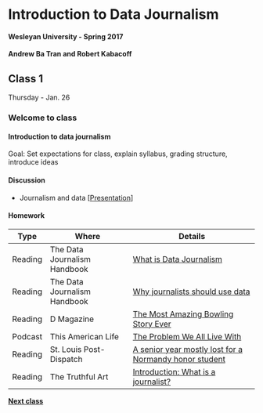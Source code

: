 # Introduction to Data Journalism
  
#### Wesleyan University - Spring 2017
  
**Andrew Ba Tran and Robert Kabacoff**
  
## Class 1
Thursday - Jan. 26
                             
### Welcome to class
                             
#### Introduction to data journalism
                             
Goal: Set expectations for class, explain syllabus, grading structure, introduce ideas
                             
#### Discussion

    
* Journalism and data [[Presentation]()]

#### Homework
                          
|Type|Where|Details|
|---|---|---|
|Reading|The Data Journalism Handbook|[What is Data Journalism](http://datajournalismhandbook.org/1.0/en/introduction_0.html)|
|Reading|The Data Journalism Handbook|[Why journalists should use data](http://datajournalismhandbook.org/1.0/en/introduction_1.html)|
|Reading|D Magazine|[The Most Amazing Bowling Story Ever](http://www.dmagazine.com/publications/d-magazine/2012/july/the-most-amazing-bowling-story-ever-bill-fong/)|
|Podcast|This American Life|[The Problem We All Live With](https://www.thisamericanlife.org/radio-archives/episode/562/the-problem-we-all-live-with)|
|Reading|St. Louis Post-Dispatch|[A senior year mostly lost for a Normandy honor student](http://www.stltoday.com/news/local/education/a-senior-year-mostly-lost-for-a-normandy-honor-student/article_ce759a06-a979-53b6-99bd-c87a430dc339.html)|
|Reading|The Truthful Art|[Introduction: What is a journalist?]()|
    
**[Next class](class2.md)**
